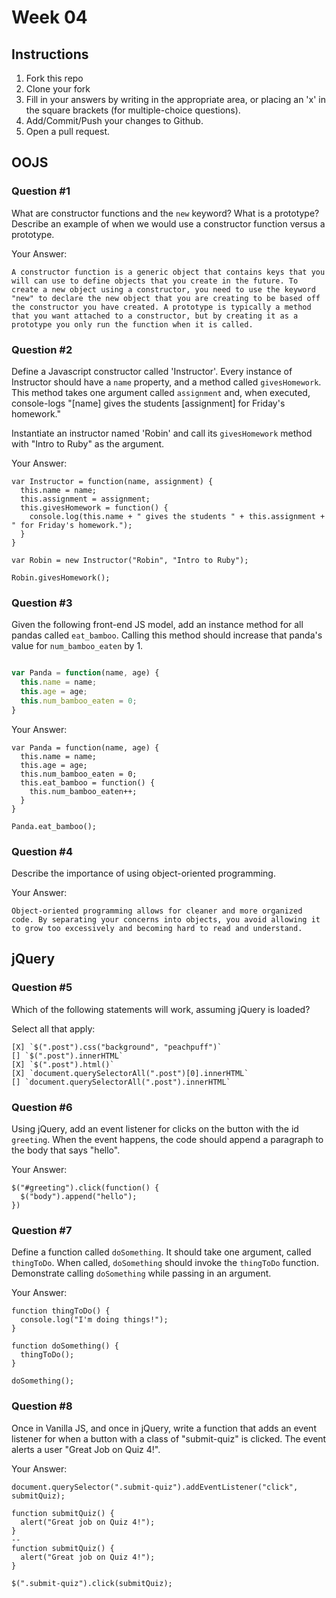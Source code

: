# Week 04

## Instructions

1. Fork this repo
2. Clone your fork
3. Fill in your answers by writing in the appropriate area, or placing an 'x' in
the square brackets (for multiple-choice questions).
4. Add/Commit/Push your changes to Github.
5. Open a pull request.

## OOJS

### Question #1

What are constructor functions and the `new` keyword? What is a prototype? Describe an example of when we would use a constructor function versus a prototype.

Your Answer:
```
A constructor function is a generic object that contains keys that you will can use to define objects that you create in the future. To create a new object using a constructor, you need to use the keyword "new" to declare the new object that you are creating to be based off the constructor you have created. A prototype is typically a method that you want attached to a constructor, but by creating it as a prototype you only run the function when it is called.
```

### Question #2

Define a Javascript constructor called 'Instructor'. Every instance of Instructor should have a `name` property, and a method called `givesHomework`. This method takes one argument called `assignment` and, when executed, console-logs "[name] gives the students [assignment] for Friday's homework."

Instantiate an instructor named 'Robin' and call its `givesHomework` method with "Intro to Ruby" as the argument.

Your Answer:

```
var Instructor = function(name, assignment) {
  this.name = name;
  this.assignment = assignment;
  this.givesHomework = function() {
    console.log(this.name + " gives the students " + this.assignment + " for Friday's homework.");
  }
}

var Robin = new Instructor("Robin", "Intro to Ruby");

Robin.givesHomework();
```
### Question #3

Given the following front-end JS model, add an instance method for all pandas called `eat_bamboo`. Calling this method should increase that panda's value for `num_bamboo_eaten` by 1.

```js

var Panda = function(name, age) {
  this.name = name;
  this.age = age;
  this.num_bamboo_eaten = 0;
}
```
Your Answer:
```
var Panda = function(name, age) {
  this.name = name;
  this.age = age;
  this.num_bamboo_eaten = 0;
  this.eat_bamboo = function() {
    this.num_bamboo_eaten++;
  }
}

Panda.eat_bamboo();

```

### Question #4

Describe the importance of using object-oriented programming.

Your Answer:
```
Object-oriented programming allows for cleaner and more organized code. By separating your concerns into objects, you avoid allowing it to grow too excessively and becoming hard to read and understand.
```

## jQuery

### Question #5

Which of the following statements will work, assuming jQuery is loaded?

Select all that apply:
```
[X] `$(".post").css("background", "peachpuff")`
[] `$(".post").innerHTML`
[X] `$(".post").html()`
[X] `document.querySelectorAll(".post")[0].innerHTML`
[] `document.querySelectorAll(".post").innerHTML`
```

### Question #6

Using jQuery, add an event listener for clicks on the button with the id
`greeting`. When the event happens, the code should append a paragraph to the
body that says "hello".

Your Answer:
```
$("#greeting").click(function() {
  $("body").append("hello");
})
```

### Question #7

Define a function called `doSomething`. It should take one argument, called
`thingToDo`. When called, `doSomething` should invoke the `thingToDo` function. Demonstrate calling `doSomething` while passing in an argument.

Your Answer:
```
function thingToDo() {
  console.log("I'm doing things!");
}

function doSomething() {
  thingToDo();
}

doSomething();
```

### Question #8

Once in Vanilla JS, and once in jQuery, write a function that adds an event listener for when a button with a class of "submit-quiz" is clicked. The event alerts a user "Great Job on Quiz 4!".

Your Answer:
```
document.querySelector(".submit-quiz").addEventListener("click", submitQuiz);

function submitQuiz() {
  alert("Great job on Quiz 4!");
}
--
function submitQuiz() {
  alert("Great job on Quiz 4!");
}

$(".submit-quiz").click(submitQuiz);
```
